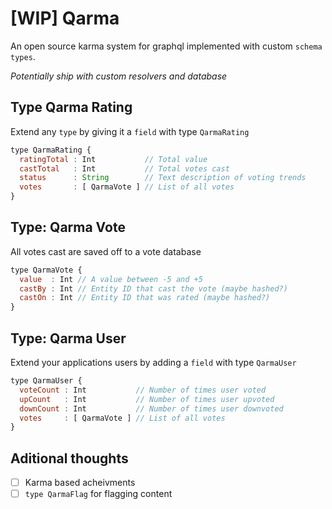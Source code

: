 # [WIP] Qarma
An open source karma system for graphql implemented with custom `schema types`.

_Potentially ship with custom resolvers and database_

## Type Qarma Rating
Extend any `type` by giving it a `field` with type `QarmaRating`
```javascript
type QarmaRating {
  ratingTotal : Int           // Total value
  castTotal   : Int           // Total votes cast
  status      : String        // Text description of voting trends
  votes       : [ QarmaVote ] // List of all votes
}
```

## Type: Qarma Vote
All votes cast are saved off to a vote database
```javascript
type QarmaVote {
  value  : Int // A value between -5 and +5
  castBy : Int // Entity ID that cast the vote (maybe hashed?)
  castOn : Int // Entity ID that was rated (maybe hashed?)
}
```

## Type: Qarma User
Extend your applications users by adding a `field` with type `QarmaUser`
```javascript
type QarmaUser {
  voteCount : Int           // Number of times user voted
  upCount   : Int           // Number of times user upvoted
  downCount : Int           // Number of times user downvoted
  votes     : [ QarmaVote ] // List of all votes
}
```
## Aditional thoughts
 - [ ] Karma based acheivments
 - [ ] `type QarmaFlag` for flagging content
